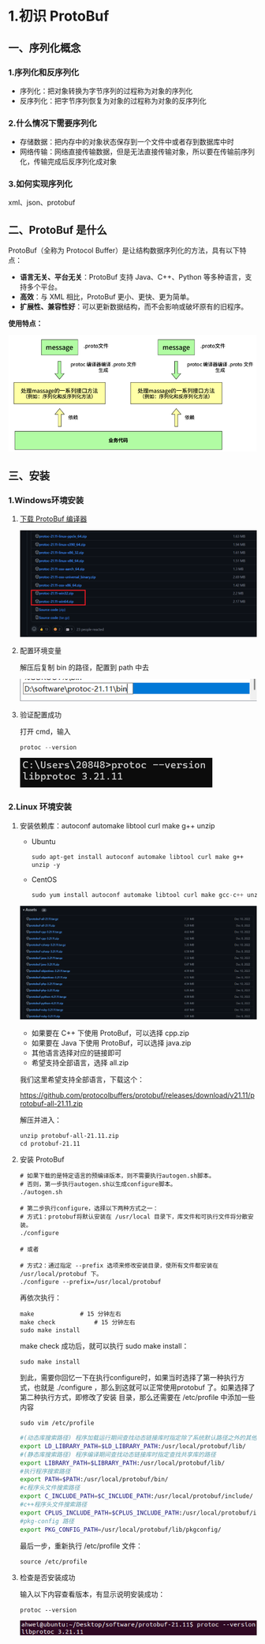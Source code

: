 # 1.初识 ProtoBuf

## 一、序列化概念

### 1.序列化和反序列化

- 序列化：把对象转换为字节序列的过程称为对象的序列化
- 反序列化：把字节序列恢复为对象的过程称为对象的反序列化

### 2.什么情况下需要序列化

- 存储数据：把内存中的对象状态保存到一个文件中或者存到数据库中时
- 网络传输：网络直接传输数据，但是无法直接传输对象，所以要在传输前序列化，传输完成后反序列化成对象

### 3.如何实现序列化

xml、json、protobuf

## 二、ProtoBuf 是什么

 ProtoBuf（全称为 Protocol Buffer）是让结构数据序列化的方法，具有以下特点：

- **语言无关、平台无关**：ProtoBuf 支持 Java、C++、Python 等多种语言，支持多个平台。
- **高效**：与 XML 相比，ProtoBuf 更小、更快、更为简单。
- **扩展性、兼容性好**：可以更新数据结构，而不会影响或破坏原有的旧程序。

**使用特点：**

![使用特点](./pic/1-使用特点.png)

## 三、安装

### 1.Windows环境安装

1. [下载 ProtoBuf 编译器](https://github.com/protocolbuffers/protobuf/releases/tag/v21.11)

   ![Windows环境](./pic/1-Windows环境.png)

2. 配置环境变量

   解压后复制 bin 的路径，配置到 path 中去

   ![配置环境变量](./pic/1-配置环境变量.png)

3. 验证配置成功

   打开 cmd，输入

   ```c++
   protoc --version
   ```

   ![验证配置成功](./pic/1-验证配置成功.png)

### 2.Linux 环境安装

1. 安装依赖库：autoconf automake libtool curl make g++ unzip

   - Ubuntu

     ```shell
     sudo apt-get install autoconf automake libtool curl make g++ unzip -y
     ```

   - CentOS

     ```c++
     sudo yum install autoconf automake libtool curl make gcc-c++ unzip
     ```

   ![下载](./pic/1-下载.png)

   - 如果要在 C++ 下使用 ProtoBuf，可以选择 cpp.zip
   - 如果要在 Java 下使用 ProtoBuf，可以选择 java.zip
   - 其他语言选择对应的链接即可
   - 希望支持全部语言，选择 all.zip

   我们这里希望支持全部语言，下载这个：

   https://github.com/protocolbuffers/protobuf/releases/download/v21.11/protobuf-all-21.11.zip

   解压并进入：

   ```shell
   unzip protobuf-all-21.11.zip
   cd protobuf-21.11
   ```

2. 安装 ProtoBuf

   ```shell
   # 如果下载的是特定语言的预编译版本，则不需要执行autogen.sh脚本。
   # 否则，第一步执行autogen.sh以生成configure脚本。
   ./autogen.sh 
   
   # 第二步执行configure，选择以下两种方式之一：
   # 方式1：protobuf将默认安装在 /usr/local 目录下，库文件和可执行文件将分散安装。
   ./configure 
   
   # 或者
   
   # 方式2：通过指定 --prefix 选项来修改安装目录，使所有文件都安装在 /usr/local/protobuf 下。
   ./configure --prefix=/usr/local/protobuf
   ```

   再依次执行：

   ```shell
   make				# 15 分钟左右
   make check			# 15 分钟左右
   sudo make install 
   ```

   make check 成功后，就可以执行 sudo make install：

   ```shell
   sudo make install
   ```

   到此，需要你回忆一下在执行configure时，如果当时选择了第一种执行方式，也就是 ./configure ，那么到这就可以正常使用protobuf 了。如果选择了第二种执行方式，即修改了安装 目录，那么还需要在 /etc/profile 中添加一些内容

   ```shell
   sudo vim /etc/profile
   ```

   ```sh
   #(动态库搜索路径) 程序加载运⾏期间查找动态链接库时指定除了系统默认路径之外的其他路径
   export LD_LIBRARY_PATH=$LD_LIBRARY_PATH:/usr/local/protobuf/lib/
   #(静态库搜索路径) 程序编译期间查找动态链接库时指定查找共享库的路径
   export LIBRARY_PATH=$LIBRARY_PATH:/usr/local/protobuf/lib/
   #执⾏程序搜索路径
   export PATH=$PATH:/usr/local/protobuf/bin/
   #c程序头⽂件搜索路径
   export C_INCLUDE_PATH=$C_INCLUDE_PATH:/usr/local/protobuf/include/
   #c++程序头⽂件搜索路径
   export CPLUS_INCLUDE_PATH=$CPLUS_INCLUDE_PATH:/usr/local/protobuf/include/
   #pkg-config 路径
   export PKG_CONFIG_PATH=/usr/local/protobuf/lib/pkgconfig/
   ```

   最后一步，重新执行 /etc/profile 文件：

   ```shell
   source /etc/profile
   ```

3. 检查是否安装成功

   输入以下内容查看版本，有显示说明安装成功：

   ```shell
   protoc --version
   ```

   ![安装成功](./pic/1-安装成功.png)